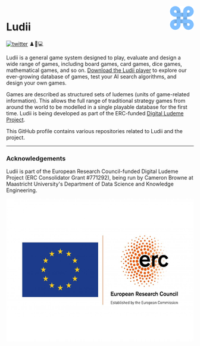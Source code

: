 <img align="right" src="https://github.com/Ludeme/Ludeme/blob/master/resources/ludii-logo-64x64.png">

# Ludii

[![twitter](https://img.shields.io/twitter/follow/ludiigames?style=social)](https://twitter.com/intent/follow?screen_name=ludiigames) :chess_pawn::game_die::computer:

Ludii is a general game system designed to play, evaluate and design a wide range of games, including board games, card games, dice games, mathematical games, and so on. [Download the Ludii player](https://ludii.games/) to explore our ever-growing database of games, test your AI search algorithms, and design your own games.

Games are described as structured sets of ludemes (units of game-related information). This allows the full range of traditional strategy games from around the world to be modelled in a single playable database for the first time. Ludii is being developed as part of the ERC-funded [Digital Ludeme Project](http://ludeme.eu/).

This GitHub profile contains various repositories related to Ludii and the project.

---

### Acknowledgements

Ludii is part of the European Research Council-funded Digital Ludeme Project (ERC Consolidator Grant \#771292), being run by Cameron Browne at Maastricht University's Department of Data Science and Knowledge Engineering. 

<a href="https://erc.europa.eu/"><img src="https://github.com/Ludeme/Ludeme/blob/master/resources/LOGO_ERC-FLAG_EU_.jpg" title="Funded by the European Research Council" alt="European Research Council Logo" height="384"></a>
